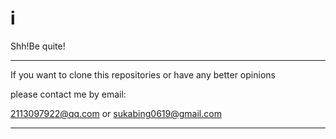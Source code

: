 # i

Shh!Be quite!

---

If you want to clone this repositories or have any better opinions

please contact me by email:

2113097922@qq.com 
or
sukabing0619@gmail.com

---
